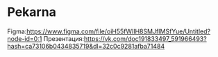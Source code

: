 # Pekarna
Figma:https://www.figma.com/file/oiH55fWlIH8SMJfIMSfYue/Untitled?node-id=0:1
Презентация:https://vk.com/doc191833497_591966493?hash=ca73106b0434835719&dl=32c0c9281afba71484
